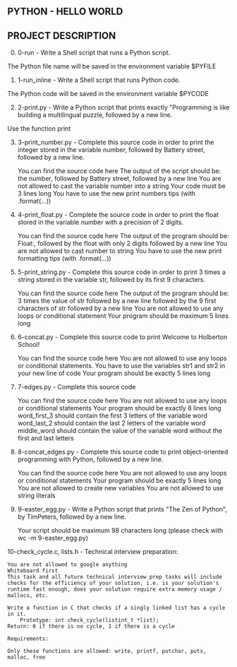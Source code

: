 ## PYTHON - HELLO WORLD

## PROJECT DESCRIPTION

0. 0-run - Write a Shell script that runs a Python script.

The Python file name will be saved in the environment variable $PYFILE

1. 1-run_inline - Write a Shell script that runs Python code.

The Python code will be saved in the environment variable $PYCODE

2. 2-print.py - Write a Python script that prints exactly "Programming is like building a multilingual puzzle, followed by a new line.

  Use the function print
  
3. 3-print_number.py - Complete this source code in order to print the integer stored in the variable number, followed by Battery street, followed by a new line.

    You can find the source code here
    The output of the script should be:
    	the number, followed by Battery street,
	followed by a new line
    You are not allowed to cast the variable number into a string
    Your code must be 3 lines long
    You have to use the new print numbers tips (with .format(...))
4. 4-print_float.py - Complete the source code in order to print the float stored in the variable number with a precision of 2 digits.

    You can find the source code here
    The output of the program should be:
        Float:, followed by the float with only 2 digits
        followed by a new line
    You are not allowed to cast number to string
    You have to use the new print formatting tips (with .format(...))

5. 5-print_string.py - Complete this source code in order to print 3 times a string stored in the variable str, followed by its first 9 characters.

    You can find the source code here
    The output of the program should be:
        3 times the value of str
        followed by a new line
        followed by the 9 first characters of str
        followed by a new line
    You are not allowed to use any loops or conditional statement
    Your program should be maximum 5 lines long

6. 6-concat.py - Complete this source code to print Welcome to Holberton School!

    You can find the source code here
    You are not allowed to use any loops or conditional statements.
    You have to use the variables str1 and str2 in your new line of code
    Your program should be exactly 5 lines long

7. 7-edges.py - Complete this source code

    You can find the source code here
    You are not allowed to use any loops or conditional statements
    Your program should be exactly 8 lines long
    word_first_3 should contain the first 3 letters of the variable word
    word_last_2 should contain the last 2 letters of the variable word
    middle_word should contain the value of the variable word without the first and last letters

8. 8-concat_edges.py - Complete this source code to print object-oriented programming with Python, followed by a new line.

    You can find the source code here
    You are not allowed to use any loops or conditional statements
    Your program should be exactly 5 lines long
    You are not allowed to create new variables
    You are not allowed to use string literals

9. 9-easter_egg.py - Write a Python script that prints "The Zen of Python", by TimPeters, followed by a new line.

   Your script should be maximum 98 characters long (please check with wc -m 9-easter_egg.py)

10-check_cycle.c, lists.h - Technical interview preparation:

    You are not allowed to google anything
    Whiteboard first
    This task and all future technical interview prep tasks will include checks for the efficiency of your solution, i.e. is your solution's runtime fast enough, does your solution require extra memory usage / mallocs, etc.

    Write a function in C that checks if a singly linked list has a cycle in it.
        Prototype: int check_cycle(listint_t *list);
 	Return: 0 if there is no cycle, 1 if there is a cycle

	Requirements:

	Only these functions are allowed: write, printf, putchar, puts, malloc, free
	